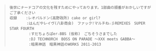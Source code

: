 > ```
>後世にナードコアの文化を残すためにやっております。1部曲の順番がおかしいですがご了承ください
>収録    :レオパルドン(高野政所) cake or girl?
>　      :はんだやレイヴ(八卦商会)　ファック!マルチね☆彡REMIXES　SUPER STAR FOURTH　
>        　:すだちょろぱer☆BBS (仮称)　ごちそうさまでした
>        　:DJ TECHNORCH　BOSS ON PARADE 〜XXX meets GABBA〜
>        　:暗黒神話　暗黒神話のWORKS 2011-2013
